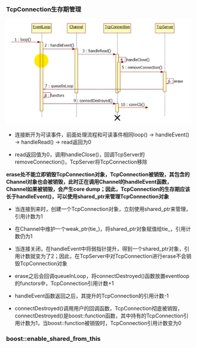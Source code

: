### TcpConnection生存期管理

![](close_connection.png)

* 连接断开为可读事件，前面处理流程和可读事件相同loop() → handleEvent() → handleRead() → read返回为0

* read返回值为0，调用handleClose()，回调TcpServer的removeConnection()，TcpServer将TcpConnection移除

**erase处不能立即销毁TcpConnection对象，TcpConnection被销毁，其包含的Channel对象也会被销毁，此时正在调用Channel的handleEvent函数，Channel如果被销毁，会产生core dump；因此，TcpConnection的生存期应该长于handleEvent()，可以使用shared_ptr来管理TcpConnection对象**

* 当连接到来时，创建一个TcpConnection对象，立刻使用shared_ptr来管理，引用计数为1

* 在Channel中维护一个weak_ptr(tie_)，将shared_ptr对象赋值给tie_，引用计数仍为1

* 当连接关闭，在handleEvent中将弱指针提升，得到一个shared_ptr对象，引用计数就变为了2；因此，在TcpServer中对TcpConnection进行erase不会销毁TcpConnection对象

* erase之后会回调queueInLoop，将connectDestroyed()函数放置eventloop的functors中，TcpConnection引用计数+1

* handleEvent函数返回之后，其提升的TcpConnection的引用计数-1

* connectDestroyed()调用用户的回调函数，TcpConnection彻底被销毁，connectDestroyed()是boost::function函数，其中持有的TcpConnection引用计数为1，当boost::function被销毁时，TcpConnection引用计数变为0

### boost::enable_shared_from_this

